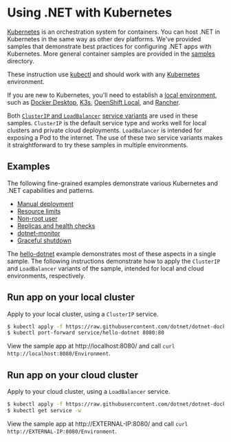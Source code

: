 # Using .NET with Kubernetes

[Kubernetes](https://kubernetes.io/) is an orchestration system for containers. You can host .NET in Kubernetes in the same way as other dev platforms. We've provided samples that demonstrate best practices for configuring .NET apps with Kubernetes. More general container samples are provided in the [samples](../README.md) directory.

These instruction use [kubectl](https://kubernetes.io/docs/reference/kubectl/) and should work with any [Kubernetes](https://kubernetes.io/) environment.

If you are new to Kubernetes, you'll need to establish a [local environment](https://kubernetes.io/docs/tasks/tools/), such as [Docker Desktop](https://www.docker.com/products/kubernetes/), [K3s](https://k3s.io/), [OpenShift Local](https://developers.redhat.com/products/openshift-local), and [Rancher](https://rancherdesktop.io/).

Both [`ClusterIP` and `LoadBalancer`](https://minikube.sigs.k8s.io/docs/handbook/accessing/) [service variants](https://learn.microsoft.com/azure/aks/concepts-network#services) are used in these samples. `ClusterIP` is the default service type and works well for local clusters and private cloud deployments. `LoadBalancer` is intended for exposing a Pod to the internet. The use of these two service variants makes it straightforward to try these samples in multiple environments.

## Examples

The following fine-grained examples demonstrate various Kubernetes and .NET capabilities and patterns.

- [Manual deployment](manual-deployment/README.md)
- [Resource limits](resource-limits/README.md)
- [Non-root user](non-root-user/README.md)
- [Replicas and health checks](health-and-replicas/README.md)
- [dotnet-monitor](dotnet-monitor/README.md)
- [Graceful shutdown](graceful-shutdown/README.md)

The [hello-dotnet](hello-dotnet/README.md) example demonstrates most of these aspects in a single sample. The following instructions demonstrate how to apply the `ClusterIP` and `LoadBalancer` variants of the sample, intended for local and cloud environments, respectively.

## Run app on your local cluster

Apply to your local cluster, using a `ClusterIP` service.

```bash
$ kubectl apply -f https://raw.githubusercontent.com/dotnet/dotnet-docker/main/samples/kubernetes/hello-dotnet/hello-dotnet.yaml
$ kubectl port-forward service/hello-dotnet 8080:80
```

View the sample app at http://localhost:8080/ and call `curl http://localhost:8080/Environment`.

## Run app on your cloud cluster

Apply to your cloud cluster, using a `LoadBalancer` service.

```bash
$ kubectl apply -f https://raw.githubusercontent.com/dotnet/dotnet-docker/main/samples/kubernetes/hello-dotnet/hello-dotnet-loadbalancer.yaml
$ kubectl get service -w
```

View the sample app at http://EXTERNAL-IP:8080/ and call `curl http://EXTERNAL-IP:8080/Environment`.
